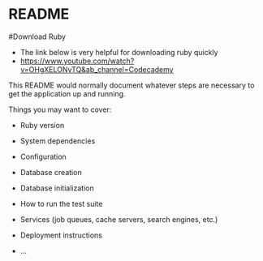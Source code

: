 # README

#Download Ruby
  - The link below is very helpful for downloading ruby quickly
  - https://www.youtube.com/watch?v=OHgXELONyTQ&ab_channel=Codecademy
  
This README would normally document whatever steps are necessary to get the
application up and running.

Things you may want to cover:

* Ruby version

* System dependencies

* Configuration

* Database creation

* Database initialization

* How to run the test suite

* Services (job queues, cache servers, search engines, etc.)

* Deployment instructions

* ...

